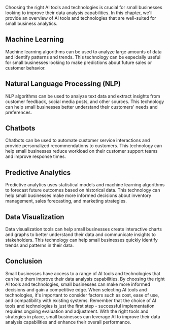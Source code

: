 

Choosing the right AI tools and technologies is crucial for small businesses looking to improve their data analysis capabilities. In this chapter, we'll provide an overview of AI tools and technologies that are well-suited for small business analytics.

Machine Learning
----------------

Machine learning algorithms can be used to analyze large amounts of data and identify patterns and trends. This technology can be especially useful for small businesses looking to make predictions about future sales or customer behavior.

Natural Language Processing (NLP)
---------------------------------

NLP algorithms can be used to analyze text data and extract insights from customer feedback, social media posts, and other sources. This technology can help small businesses better understand their customers' needs and preferences.

Chatbots
--------

Chatbots can be used to automate customer service interactions and provide personalized recommendations to customers. This technology can help small businesses reduce workload on their customer support teams and improve response times.

Predictive Analytics
--------------------

Predictive analytics uses statistical models and machine learning algorithms to forecast future outcomes based on historical data. This technology can help small businesses make more informed decisions about inventory management, sales forecasting, and marketing strategies.

Data Visualization
------------------

Data visualization tools can help small businesses create interactive charts and graphs to better understand their data and communicate insights to stakeholders. This technology can help small businesses quickly identify trends and patterns in their data.

Conclusion
----------

Small businesses have access to a range of AI tools and technologies that can help them improve their data analysis capabilities. By choosing the right AI tools and technologies, small businesses can make more informed decisions and gain a competitive edge. When selecting AI tools and technologies, it's important to consider factors such as cost, ease of use, and compatibility with existing systems. Remember that the choice of AI tools and technologies is just the first step - successful implementation requires ongoing evaluation and adjustment. With the right tools and strategies in place, small businesses can leverage AI to improve their data analysis capabilities and enhance their overall performance.
